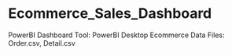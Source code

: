 # Ecommerce_Sales_Dashboard
PowerBI Dashboard
Tool: PowerBI Desktop
Ecommerce Data Files: Order.csv, Detail.csv
